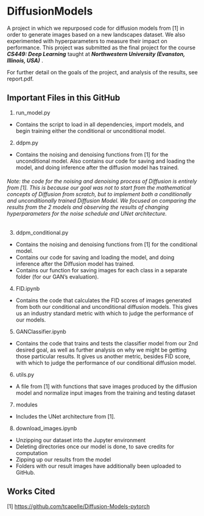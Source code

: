 # DiffusionModels
A project in which we repurposed code for diffusion models from [1] in order to generate images based on a new landscapes dataset. We also experimented with hyperparameters to measure their impact on performance. This project was submitted as the final project for the course _**CS449: Deep Learning**_ taught at _**Northwestern University (Evanston, Illinois, USA)**_ . 

For further detail on the goals of the project, and analysis of the results, see report.pdf.

## Important Files in this GitHub
1. run_model.py
 * Contains the script to load in all dependencies, import models, and begin training either the conditional or unconditional model.

2. ddpm.py
 * Contains the noising and denoising functions from [1] for the unconditional model. Also contains our code for saving and loading the model, and doing inference after the diffusion model has trained.

###### _Note: the code for the noising and denoising process of Diffusion is entirely from [1]. This is because our goal was not to start from the mathematical concepts of Diffusion from scratch, but to implement both a conditionally and unconditionally trained Diffusion Model. We focused on comparing the results from the 2 models and observing the results of changing hyperparameters for the noise schedule and UNet architecture._

3. ddpm_conditional.py
 * Contains the noising and denoising functions from [1] for the conditional model.
 * Contains our code for saving and loading the model, and doing inference after the Diffusion model has trained.
 * Contains our function for saving images for each class in a separate folder (for our GAN’s evaluation).
 
4. FID.ipynb
 * Contains the code that calculates the FID scores of images generated from both our conditional and unconditional diffusion models. This gives us an industry standard metric with which to judge the performance of our models.

5. GANClassifier.ipynb
 * Contains the code that trains and tests the classifier model from our 2nd desired goal, as well as further analysis on why we might be getting those particular results. It gives us another metric, besides FID score, with which to judge the performance of our conditional diffusion model.
 
6. utils.py
 * A file from [1] with functions that save images produced by the diffusion model and normalize input images from the training and testing dataset

7. modules
 * Includes the UNet architecture from [1].

8. download_images.ipynb
 * Unzipping our dataset into the Jupyter environment
 * Deleting directories once our model is done, to save credits for computation
 * Zipping up our results from the model
 * Folders with our result images have additionally been uploaded to GitHub.

## Works Cited
[1] https://github.com/tcapelle/Diffusion-Models-pytorch
